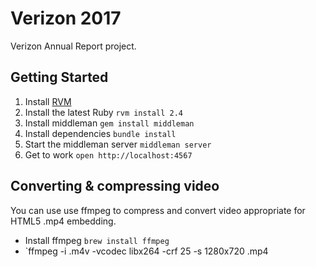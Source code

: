 # Verizon 2017

Verizon Annual Report project.

## Getting Started

1. Install [RVM](https://rvm.io/)
2. Install the latest Ruby `rvm install 2.4`
3. Install middleman `gem install middleman`
4. Install dependencies `bundle install`
5. Start the middleman server `middleman server`
6. Get to work `open http://localhost:4567`

## Converting & compressing video

You can use use ffmpeg to compress and convert video appropriate for HTML5 .mp4 embedding.

* Install ffmpeg `brew install ffmpeg`
* `ffmpeg -i <filename>.m4v -vcodec libx264 -crf 25 -s 1280x720 <filename>.mp4